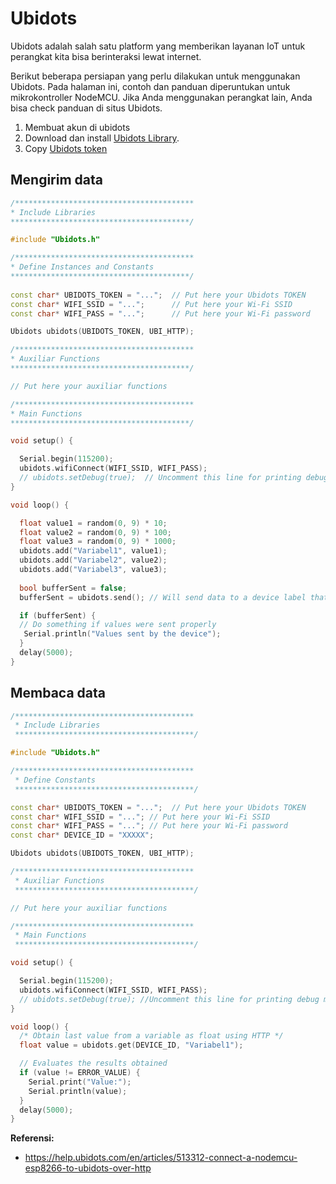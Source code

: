 # Ubidots

Ubidots adalah salah satu platform yang memberikan layanan IoT untuk perangkat kita bisa berinteraksi lewat internet.

Berikut beberapa persiapan yang perlu dilakukan untuk menggunakan Ubidots. Pada halaman ini, contoh dan panduan diperuntukan untuk mikrokontroller NodeMCU. Jika Anda menggunakan perangkat lain, Anda bisa check panduan di situs Ubidots.

1. Membuat akun di ubidots
2. Download dan install [Ubidots Library](https://github.com/ubidots/ubidots-nodemcu/archive/master.zip).
3. Copy [Ubidots token](http://help.ubidots.com/ubidots-app/how-to-get-a-token-from-your-ubidots-account)

## Mengirim data
```cpp
/****************************************
* Include Libraries
****************************************/

#include "Ubidots.h"

/****************************************
* Define Instances and Constants
****************************************/   
 
const char* UBIDOTS_TOKEN = "...";  // Put here your Ubidots TOKEN
const char* WIFI_SSID = "...";      // Put here your Wi-Fi SSID
const char* WIFI_PASS = "...";      // Put here your Wi-Fi password 

Ubidots ubidots(UBIDOTS_TOKEN, UBI_HTTP);

/****************************************
* Auxiliar Functions
****************************************/

// Put here your auxiliar functions

/****************************************
* Main Functions
****************************************/  

void setup() {                       

  Serial.begin(115200);
  ubidots.wifiConnect(WIFI_SSID, WIFI_PASS);
  // ubidots.setDebug(true);  // Uncomment this line for printing debug  messages                     
}

void loop() {

  float value1 = random(0, 9) * 10;
  float value2 = random(0, 9) * 100;
  float value3 = random(0, 9) * 1000;
  ubidots.add("Variabel1", value1);
  ubidots.add("Variabel2", value2);
  ubidots.add("Variabel3", value3);
  
  bool bufferSent = false;
  bufferSent = ubidots.send(); // Will send data to a device label that matches the device Id

  if (bufferSent) {
  // Do something if values were sent properly
   Serial.println("Values sent by the device");
  }
  delay(5000);
}
```

## Membaca data
```cpp
/****************************************
 * Include Libraries
 ****************************************/

#include "Ubidots.h"

/****************************************
 * Define Constants
 ****************************************/

const char* UBIDOTS_TOKEN = "...";  // Put here your Ubidots TOKEN
const char* WIFI_SSID = "..."; // Put here your Wi-Fi SSID
const char* WIFI_PASS = "..."; // Put here your Wi-Fi password
const char* DEVICE_ID = "XXXXX"; 

Ubidots ubidots(UBIDOTS_TOKEN, UBI_HTTP);

/****************************************
 * Auxiliar Functions
 ****************************************/

// Put here your auxiliar functions

/****************************************
 * Main Functions
 ****************************************/

void setup() {

  Serial.begin(115200);
  ubidots.wifiConnect(WIFI_SSID, WIFI_PASS);
  // ubidots.setDebug(true); //Uncomment this line for printing debug messages
}

void loop() {
  /* Obtain last value from a variable as float using HTTP */
  float value = ubidots.get(DEVICE_ID, "Variabel1");

  // Evaluates the results obtained
  if (value != ERROR_VALUE) {
    Serial.print("Value:");
    Serial.println(value);
  }
  delay(5000);
}
```

**Referensi:**
- https://help.ubidots.com/en/articles/513312-connect-a-nodemcu-esp8266-to-ubidots-over-http
